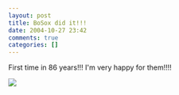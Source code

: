 ```yaml
---
layout: post
title: BoSox did it!!!
date: 2004-10-27 23:42
comments: true
categories: []
---
```

First time in 86 years!!! I'm very happy for them!!!!

<img src="http://us.i1.yimg.com/us.yimg.com/i/us/sp/v/mlb/teams/1/80x60/bos.gif">
